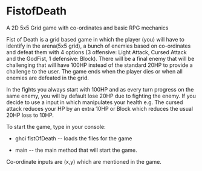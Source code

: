 # FistofDeath
A 2D 5x5 Grid game with co-ordinates and basic RPG mechanics

Fist of Death is a grid based game in which the player (you) will have to identify in the arena(5x5 grid), a bunch of enemies based on co-ordinates and defeat them with 4 options (3 offensive: Light Attack, Cursed Attack and the GodFist, 1 defensive: Block). There will be a final enemy that will be challenging that will have 100HP instead of the standard 20HP to provide a challenge to the user. The game ends when the player dies or when all enemies are defeated in the grid.

In the fights you always start with 100HP and as every turn progress on the same enemy, you will by default lose 20HP due to fighting the enemy. If you decide to use a input in which manipulates your health e.g. The cursed attack reduces your HP by an extra 10HP or Block which reduces the usual 20HP loss to 10HP.

To start the game, type in your console:

* ghci fistOfDeath -- loads the files for the game 

* main -- the main method that will start the game.

Co-ordinate inputs are (x,y) which are mentioned in the game.
